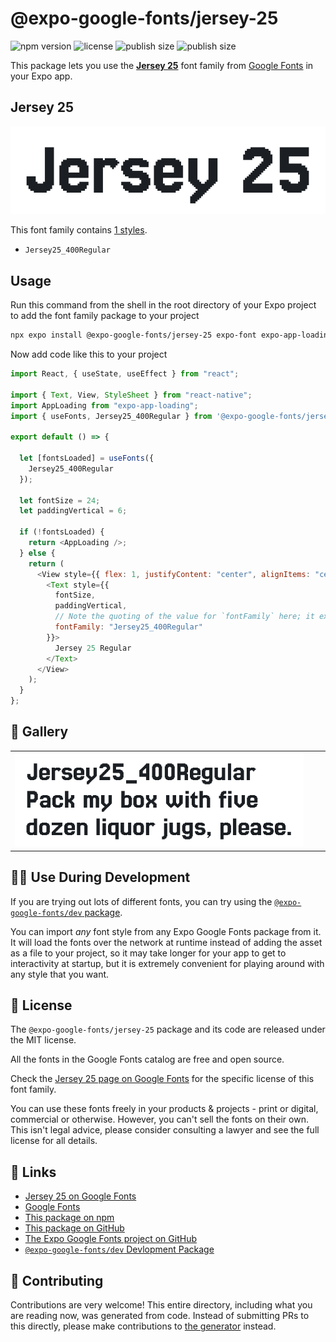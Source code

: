 # @expo-google-fonts/jersey-25

![npm version](https://flat.badgen.net/npm/v/@expo-google-fonts/jersey-25)
![license](https://flat.badgen.net/github/license/expo/google-fonts)
![publish size](https://flat.badgen.net/packagephobia/install/@expo-google-fonts/jersey-25)
![publish size](https://flat.badgen.net/packagephobia/publish/@expo-google-fonts/jersey-25)

This package lets you use the [**Jersey 25**](https://fonts.google.com/specimen/Jersey+25) font family from [Google Fonts](https://fonts.google.com/) in your Expo app.

## Jersey 25

![Jersey 25](./font-family.png)

This font family contains [1 styles](#-gallery).

- `Jersey25_400Regular`

## Usage

Run this command from the shell in the root directory of your Expo project to add the font family package to your project

```sh
npx expo install @expo-google-fonts/jersey-25 expo-font expo-app-loading
```

Now add code like this to your project

```js
import React, { useState, useEffect } from "react";

import { Text, View, StyleSheet } from "react-native";
import AppLoading from "expo-app-loading";
import { useFonts, Jersey25_400Regular } from '@expo-google-fonts/jersey-25';

export default () => {

  let [fontsLoaded] = useFonts({
    Jersey25_400Regular
  });

  let fontSize = 24;
  let paddingVertical = 6;

  if (!fontsLoaded) {
    return <AppLoading />;
  } else {
    return (
      <View style={{ flex: 1, justifyContent: "center", alignItems: "center" }}>
        <Text style={{
          fontSize,
          paddingVertical,
          // Note the quoting of the value for `fontFamily` here; it expects a string!
          fontFamily: "Jersey25_400Regular"
        }}>
          Jersey 25 Regular
        </Text>
      </View>
    );
  }
};
```

## 🔡 Gallery


||||
|-|-|-|
|![Jersey25_400Regular](./Jersey25_400Regular.ttf.png)||||


## 👩‍💻 Use During Development

If you are trying out lots of different fonts, you can try using the [`@expo-google-fonts/dev` package](https://github.com/expo/google-fonts/tree/master/font-packages/dev#readme).

You can import _any_ font style from any Expo Google Fonts package from it. It will load the fonts over the network at runtime instead of adding the asset as a file to your project, so it may take longer for your app to get to interactivity at startup, but it is extremely convenient for playing around with any style that you want.


## 📖 License

The `@expo-google-fonts/jersey-25` package and its code are released under the MIT license.

All the fonts in the Google Fonts catalog are free and open source.

Check the [Jersey 25 page on Google Fonts](https://fonts.google.com/specimen/Jersey+25) for the specific license of this font family.

You can use these fonts freely in your products & projects - print or digital, commercial or otherwise. However, you can't sell the fonts on their own. This isn't legal advice, please consider consulting a lawyer and see the full license for all details.

## 🔗 Links

- [Jersey 25 on Google Fonts](https://fonts.google.com/specimen/Jersey+25)
- [Google Fonts](https://fonts.google.com/)
- [This package on npm](https://www.npmjs.com/package/@expo-google-fonts/jersey-25)
- [This package on GitHub](https://github.com/expo/google-fonts/tree/master/font-packages/jersey-25)
- [The Expo Google Fonts project on GitHub](https://github.com/expo/google-fonts)
- [`@expo-google-fonts/dev` Devlopment Package](https://github.com/expo/google-fonts/tree/master/font-packages/dev)

## 🤝 Contributing

Contributions are very welcome! This entire directory, including what you are reading now, was generated from code. Instead of submitting PRs to this directly, please make contributions to [the generator](https://github.com/expo/google-fonts/tree/master/packages/generator) instead.
